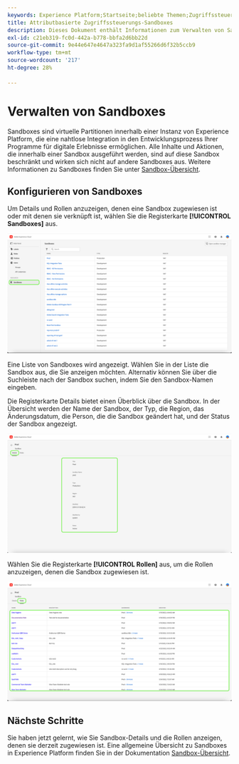 ```yaml
---
keywords: Experience Platform;Startseite;beliebte Themen;Zugriffssteuerung;attributbasierte Zugriffssteuerung;ABAC
title: Attributbasierte Zugriffssteuerungs-Sandboxes
description: Dieses Dokument enthält Informationen zum Verwalten von Sandboxes über die Benutzeroberfläche für Berechtigungen in Adobe Experience Cloud
exl-id: c21eb319-fc0d-442a-b778-bbfa2d6bb22d
source-git-commit: 9e44e647e4647a323fa9d1af55266d6f32b5ccb9
workflow-type: tm+mt
source-wordcount: '217'
ht-degree: 28%

---
```


# Verwalten von Sandboxes

Sandboxes sind virtuelle Partitionen innerhalb einer Instanz von Experience Platform, die eine nahtlose Integration in den Entwicklungsprozess Ihrer Programme für digitale Erlebnisse ermöglichen. Alle Inhalte und Aktionen, die innerhalb einer Sandbox ausgeführt werden, sind auf diese Sandbox beschränkt und wirken sich nicht auf andere Sandboxes aus. Weitere Informationen zu Sandboxes finden Sie unter [Sandbox-Übersicht](../../../sandboxes/home.md).

## Konfigurieren von Sandboxes

Um Details und Rollen anzuzeigen, denen eine Sandbox zugewiesen ist oder mit denen sie verknüpft ist, wählen Sie die Registerkarte **[!UICONTROL Sandboxes]** aus.

![flac-sandboxes-tab](../../images/flac-ui/flac-sandboxes-tab.png)

Eine Liste von Sandboxes wird angezeigt. Wählen Sie in der Liste die Sandbox aus, die Sie anzeigen möchten. Alternativ können Sie über die Suchleiste nach der Sandbox suchen, indem Sie den Sandbox-Namen eingeben.

Die Registerkarte Details bietet einen Überblick über die Sandbox. In der Übersicht werden der Name der Sandbox, der Typ, die Region, das Änderungsdatum, die Person, die die Sandbox geändert hat, und der Status der Sandbox angezeigt.

![flac-sandboxes-details](../../images/flac-ui/flac-sandboxes-details.png)

Wählen Sie die Registerkarte **[!UICONTROL Rollen]** aus, um die Rollen anzuzeigen, denen die Sandbox zugewiesen ist.

![flac-sandboxes-roles](../../images/flac-ui/flac-sandboxes-roles.png)

## Nächste Schritte

Sie haben jetzt gelernt, wie Sie Sandbox-Details und die Rollen anzeigen, denen sie derzeit zugewiesen ist. Eine allgemeine Übersicht zu Sandboxes in Experience Platform finden Sie in der Dokumentation [Sandbox-Übersicht](../../sanboxes/../ui/overview.md).
